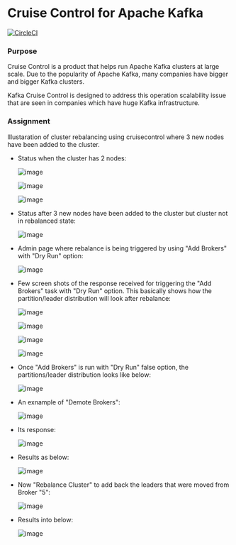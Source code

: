 Cruise Control for Apache Kafka
===================

[![CircleCI](https://circleci.com/gh/linkedin/cruise-control.svg?style=svg)](https://circleci.com/gh/linkedin/cruise-control)

### Purpose ###
  Cruise Control is a product that helps run Apache Kafka clusters at large scale. Due to the popularity of 
  Apache Kafka, many companies have bigger and bigger Kafka clusters.  
  
  Kafka Cruise Control is designed to address this operation scalability issue that are seen in companies which have huge Kafka infrastructure.
  
### Assignment ###
  Illustaration of cluster rebalancing using cruisecontrol where 3 new nodes have been added to the cluster.
  
- Status when the cluster has 2 nodes:


  ![image](https://user-images.githubusercontent.com/42265090/111490115-bfd5c480-8760-11eb-81b2-f25a13f99d1f.png)
 
 
  ![image](https://user-images.githubusercontent.com/42265090/111491232-b305a080-8761-11eb-9147-e1ea255756a3.png)


  ![image](https://user-images.githubusercontent.com/42265090/111491264-b8fb8180-8761-11eb-8456-6a95dd6a6d1b.png)


- Status after 3 new nodes have been added to the cluster but cluster not in rebalanced state:


  ![image](https://user-images.githubusercontent.com/42265090/111491463-e6482f80-8761-11eb-8811-5a35d4dab389.png)


- Admin page where rebalance is being triggered by using "Add Brokers" with "Dry Run" option: 


  ![image](https://user-images.githubusercontent.com/42265090/111491720-1b548200-8762-11eb-8922-aa83f27f2ffa.png)


- Few screen shots of the response received for triggering the "Add Brokers" task with "Dry Run" option. This basically shows how the partition/leader distribution will look after rebalance:

  ![image](https://user-images.githubusercontent.com/42265090/111492455-af264e00-8762-11eb-908a-de138f0fb136.png)


  ![image](https://user-images.githubusercontent.com/42265090/111492488-b77e8900-8762-11eb-90bf-fb66cdebb4dc.png)


  ![image](https://user-images.githubusercontent.com/42265090/111492502-bbaaa680-8762-11eb-810b-97b7f79b559d.png)


  ![image](https://user-images.githubusercontent.com/42265090/111492532-c06f5a80-8762-11eb-9d74-fa3fe9afbc24.png)


- Once "Add Brokers" is run with "Dry Run" false option, the partitions/leader distribution looks like below:


  ![image](https://user-images.githubusercontent.com/42265090/111492776-f90f3400-8762-11eb-8c95-e6c3787a9185.png)


- An exnample of "Demote Brokers":


  ![image](https://user-images.githubusercontent.com/42265090/111492920-1c39e380-8763-11eb-8d84-433929dec04b.png)


- Its response:


  ![image](https://user-images.githubusercontent.com/42265090/111493009-31167700-8763-11eb-8c74-3166d45c0af2.png)


- Results as below:


  ![image](https://user-images.githubusercontent.com/42265090/111493080-3ecbfc80-8763-11eb-9a31-58ef5f1c9c61.png)


- Now "Rebalance Cluster" to add back the leaders that were moved from Broker "5":


  ![image](https://user-images.githubusercontent.com/42265090/111493336-776bd600-8763-11eb-849a-cab14d0e9663.png)


- Results into below:


  ![image](https://user-images.githubusercontent.com/42265090/111493417-881c4c00-8763-11eb-8be3-2e4226d0945c.png)






